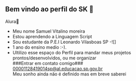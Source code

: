 ## Bem vindo ao perfil do SK  💙
Alura💙
- Meu nome Samuel Vitalino moreira
- Estou aprendendo a Linguagem Script
- Sou estudante da P.E.I Leonardo Vilasboas SP                                                                                                                                                                                                                                    -![]
 - 1 ano do ensino medio :-).                                                                                                                                                                                                                                                        
  - Ultilizo esse espaço do Perfil para mandar meus projetos prontos/desenvolvidos, ou me organizar                                                                                                                                                                              
 ###Entrar em contato comigo###                                                                                                                                                                                                                                                   
00001128419014sp@al.educacao.sp.gov.br                                        
Meu sonho ainda não é definido mas em breve saberei
